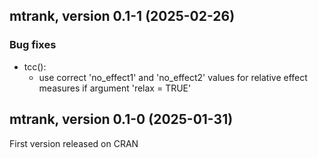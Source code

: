 ## mtrank, version 0.1-1 (2025-02-26)

### Bug fixes

* tcc():
  - use correct 'no_effect1' and 'no_effect2' values for relative effect
    measures if argument 'relax = TRUE'


## mtrank, version 0.1-0 (2025-01-31)

First version released on CRAN
